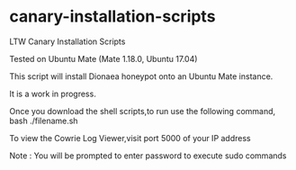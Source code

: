 # canary-installation-scripts
LTW Canary Installation Scripts

Tested on Ubuntu Mate (Mate 1.18.0, Ubuntu 17.04)

This script will install Dionaea honeypot onto an Ubuntu Mate instance.

It is a work in progress.

Once you download the shell scripts,to run use the following command,
      bash ./filename.sh
      
To view the Cowrie Log Viewer,visit port 5000 of your IP address

Note : You will be prompted to enter password to execute sudo commands

